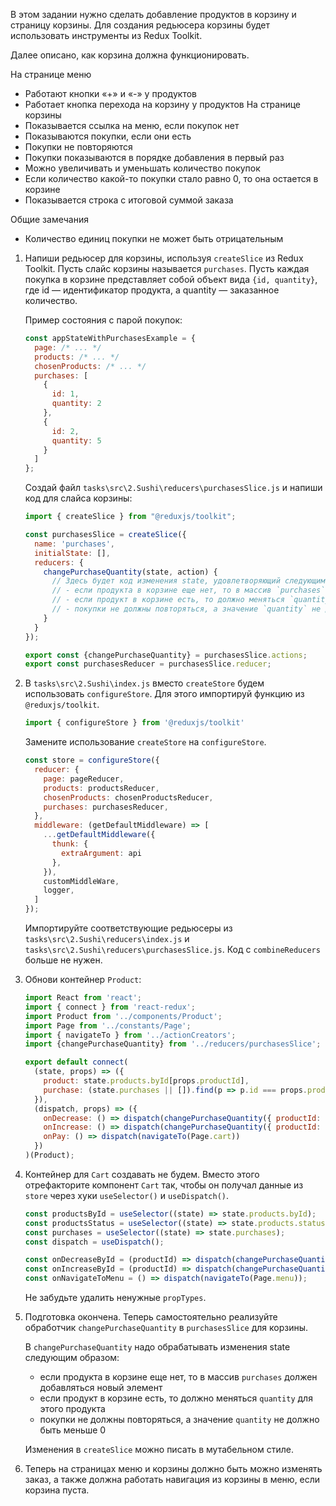 В этом задании нужно сделать добавление продуктов в корзину и страницу корзины. Для создания редьюсера корзины будет использовать инструменты из Redux Toolkit.

Далее описано, как корзина должна функционировать.

На странице меню
- Работают кнопки «+» и «-» у продуктов
- Работает кнопка перехода на корзину у продуктов
  На странице корзины
- Показывается ссылка на меню, если покупок нет
- Показываются покупки, если они есть
- Покупки не повторяются
- Покупки показываются в порядке добавления в первый раз
- Можно увеличивать и уменьшать количество покупок
- Если количество какой-то покупки стало равно 0, то она остается в корзине
- Показывается строка с итоговой суммой заказа

Общие замечания
- Количество единиц покупки не может быть отрицательным

1. Напиши редьюсер для корзины, используя `createSlice` из Redux Toolkit.
      Пусть слайс корзины называется `purchases`.
      Пусть каждая покупка в корзине представляет собой объект вида `{id, quantity}`, где id — идентификатор продукта, а quantity — заказанное количество.
      
      Пример состояния с парой покупок:
      ```js
      const appStateWithPurchasesExample = {
        page: /* ... */
        products: /* ... */
        chosenProducts: /* ... */
        purchases: [
          {
            id: 1,
            quantity: 2
          },
          {
            id: 2,
            quantity: 5
          }
        ]
      };
      ```

      Создай файл `tasks\src\2.Sushi\reducers\purchasesSlice.js` и напиши код для слайса корзины:
      
      ```js
      import { createSlice } from "@reduxjs/toolkit";

      const purchasesSlice = createSlice({
        name: 'purchases',
        initialState: [],
        reducers: {
          changePurchaseQuantity(state, action) {
            // Здесь будет код изменения state, удовлетворяющий следующим условиям:
            // - если продукта в корзине еще нет, то в массив `purchases` должен добавляться новый элемент
            // - если продукт в корзине есть, то должно меняться `quantity` для этого продукта
            // - покупки не должны повторяться, а значение `quantity` не должно быть меньше 0
          }
        }
      });

      export const {changePurchaseQuantity} = purchasesSlice.actions;
      export const purchasesReducer = purchasesSlice.reducer;
      ```

2. В `tasks\src\2.Sushi\index.js` вместо `createStore` будем использовать `configureStore`. Для этого импортируй функцию из `@reduxjs/toolkit`.

      ```js
      import { configureStore } from '@reduxjs/toolkit'
      ```

      Замените использование `createStore` на `configureStore`.

      ```js
      const store = configureStore({
        reducer: {
          page: pageReducer,
          products: productsReducer,
          chosenProducts: chosenProductsReducer,
          purchases: purchasesReducer,
        },
        middleware: (getDefaultMiddleware) => [
          ...getDefaultMiddleware({
            thunk: {
              extraArgument: api
            },
          }),
          customMiddleWare,
          logger,
        ]
      });
      ```

      Импортируйте соответствующие редьюсеры из `tasks\src\2.Sushi\reducers\index.js`  и `tasks\src\2.Sushi\reducers\purchasesSlice.js`. Код с `combineReducers` больше не нужен.

3. Обнови контейнер `Product`:

      ```js
      import React from 'react';
      import { connect } from 'react-redux';
      import Product from '../components/Product';
      import Page from '../constants/Page';
      import { navigateTo } from '../actionCreators';
      import {changePurchaseQuantity} from '../reducers/purchasesSlice';

      export default connect(
        (state, props) => ({
          product: state.products.byId[props.productId],
          purchase: (state.purchases || []).find(p => p.id === props.productId)
        }),
        (dispatch, props) => ({
          onDecrease: () => dispatch(changePurchaseQuantity({ productId: props.productId, value: -1 })),
          onIncrease: () => dispatch(changePurchaseQuantity({ productId: props.productId, value: 1 })),
          onPay: () => dispatch(navigateTo(Page.cart))
        })
      )(Product);
      ```

4. Контейнер для `Cart` создавать не будем. Вместо этого отрефакторите компонент `Cart` так, чтобы он получал данные из `store` через хуки `useSelector()` и `useDispatch()`.
    
      ```js
      const productsById = useSelector((state) => state.products.byId);
      const productsStatus = useSelector((state) => state.products.status);
      const purchases = useSelector((state) => state.purchases);
      const dispatch = useDispatch();
      
      const onDecreaseById = (productId) => dispatch(changePurchaseQuantity({ productId, value: -1 }));
      const onIncreaseById = (productId) => dispatch(changePurchaseQuantity({ productId, value: 1 }));
      const onNavigateToMenu = () => dispatch(navigateTo(Page.menu));
      ```
      
      Не забудьте удалить ненужные `propTypes`.
     
6. Подготовка окончена. Теперь самостоятельно реализуйте обработчик `changePurchaseQuantity` в `purchasesSlice` для корзины.

      В `changePurchaseQuantity` надо обрабатывать изменения state следующим образом:
      - если продукта в корзине еще нет, то в массив `purchases` должен добавляться новый элемент
      - если продукт в корзине есть, то должно меняться `quantity` для этого продукта
      - покупки не должны повторяться, а значение `quantity` не должно быть меньше 0

      Изменения в `createSlice` можно писать в мутабельном стиле.

7. Теперь на страницах меню и корзины должно быть можно изменять заказ, а также должна работать навигация из корзины в меню, если корзина пуста.
